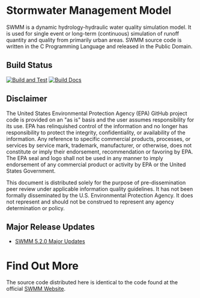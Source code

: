 ﻿

# Stormwater Management Model

SWMM is a dynamic hydrology-hydraulic water quality simulation model. 
It is used for single event or long-term (continuous) simulation of 
runoff quantity and quality from primarily urban areas. SWMM source code 
is written in the C Programming Language and released in the Public Domain.

## Build Status

[![Build and Test](https://github.com/USEPA/Stormwater-Management-Model/actions/workflows/build-and-test.yml/badge.svg)](https://github.com/USEPA/Stormwater-Management-Model/actions/workflows/build-and-test.yml)
[![Build Docs](https://github.com/USEPA/Stormwater-Management-Model/actions/workflows/build_docs.yml/badge.svg)](https://github.com/USEPA/Stormwater-Management-Model/actions/workflows/build_docs.yml)

## Disclaimer

The United States Environmental Protection Agency (EPA) GitHub project code is provided on an "as is" basis and the user assumes responsibility for its use. EPA has relinquished control of the information and no longer has responsibility to protect the integrity, confidentiality, or availability of the information. Any reference to specific commercial products, processes, or services by service mark, trademark, manufacturer, or otherwise, does not constitute or imply their endorsement, recommendation or favoring by EPA. The EPA seal and logo shall not be used in any manner to imply endorsement of any commercial product or activity by EPA or the United States Government.

This document is distributed solely for the purpose of pre-dissemination peer review under applicable information quality guidelines. It has not been formally disseminated by the U.S. Environmental Protection Agency. It does not represent and should not be construed to represent any agency determination or policy.

## Major Release Updates 

* [SWMM 5.2.0 Major Updates](./SWMM_5.2.0.md)


# Find Out More
The source code distributed here is identical to the code found at the official [SWMM Website](http://www2.epa.gov/water-research/storm-water-management-model-swmm).
